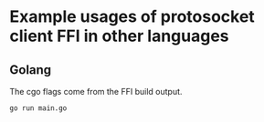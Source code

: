 # Example usages of protosocket client FFI in other languages

## Golang

The cgo flags come from the FFI build output.

```shell
go run main.go
```